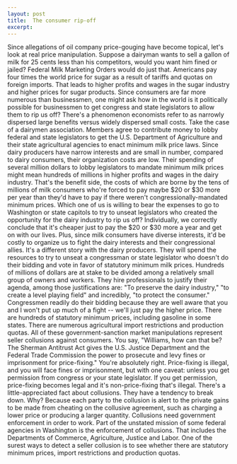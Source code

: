 ```yaml
---
layout: post
title:  The consumer rip-off
excerpt:
---
```












Since allegations of oil company price-gouging have become topical, let's look at real price manipulation. Suppose a dairyman wants to sell a gallon of milk for 25 cents less than his competitors, would you want him fined or jailed? Federal Milk Marketing Orders would do just that. Americans pay four times the world price for sugar as a result of tariffs and quotas on foreign imports. That leads to higher profits and wages in the sugar industry and higher prices for sugar products. Since consumers are far more numerous than businessmen, one might ask how in the world is it politically possible for businessmen to get congress and state legislators to allow them to rip us off? There's a phenomenon economists refer to as narrowly dispersed large benefits versus widely dispersed small costs. Take the case of a dairymen association. Members agree to contribute money to lobby federal and state legislators to get the U.S. Department of Agriculture and their state agricultural agencies to enact minimum milk price laws. Since dairy producers have narrow interests and are small in number, compared to dairy consumers, their organization costs are low. Their spending of several million dollars to lobby legislators to mandate minimum milk prices might mean hundreds of millions in higher profits and wages in the dairy industry. That's the benefit side, the costs of which are borne by the tens of millions of milk consumers who're forced to pay maybe $20 or $30 more per year than they'd have to pay if there weren't congressionally-mandated minimum prices. Which one of us is willing to bear the expenses to go to Washington or state capitols to try to unseat legislators who created the opportunity for the dairy industry to rip us off? Individually, we correctly conclude that it's cheaper just to pay the $20 or $30 more a year and get on with our lives. Plus, since milk consumers have diverse interests, it'd be costly to organize us to fight the dairy interests and their congressional allies. It's a different story with the dairy producers. They will spend the resources to try to unseat a congressman or state legislator who doesn't do their bidding and vote in favor of statutory minimum milk prices. Hundreds of millions of dollars are at stake to be divided among a relatively small group of owners and workers. They hire professionals to justify their agenda, among those justifications are: "To preserve the dairy industry," "to create a level playing field" and incredibly, "to protect the consumer." Congressmen readily do their bidding because they are well aware that you and I won't put up much of a fight -- we'll just pay the higher price. There are hundreds of statutory minimum prices, including gasoline in some states. There are numerous agricultural import restrictions and production quotas. All of these government-sanction market manipulations represent seller collusions against consumers. You say, "Williams, how can that be? The Sherman Antitrust Act gives the U.S. Justice Department and the Federal Trade Commission the power to prosecute and levy fines or imprisonment for price-fixing." You're absolutely right. Price-fixing is illegal, and you will face fines or imprisonment, but with one caveat: unless you get permission from congress or your state legislator. If you get permission, price-fixing becomes legal and it's non-price-fixing that's illegal. There's a little-appreciated fact about collusions. They have a tendency to break down. Why? Because each party to the collusion is alert to the private gains to be made from cheating on the collusive agreement, such as charging a lower price or producing a larger quantity. Collusions need government enforcement in order to work. Part of the unstated mission of some federal agencies in Washington is the enforcement of collusions. That includes the Departments of Commerce, Agriculture, Justice and Labor. One of the surest ways to detect a seller collusion is to see whether there are statutory minimum prices, import restrictions and production quotas.


